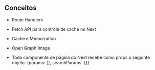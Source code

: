## Conceitos

- Route Handlers
- Fetch API para controle de cache no Next
- Cache e Memoization
- Open Graph Image

- Todo componente de página do Next recebe como props o seguinte objeto: {params: {}, searchParams: {}}

